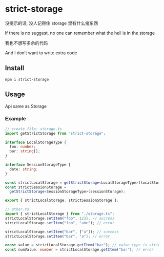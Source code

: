 # strict-storage

没提示的话, 没人记得住 storage 里有什么鬼东西

If there is no suggest, no one can remember what the hell is in the storage

我也不想写多余的代码

And I don’t want to write extra code

## Install

```
npm i strict-storage
```

## Usage

Api same as Storage

### Example

```typescript
// create file: storage.ts
import getStrictStorage from "strict-storage";

interface LocalStorageType {
  foo: number;
  bar: string[];
}

interface SessionStorageType {
  date: string;
}

const strictLocalStorage = getStrictStorage<LocalStorageType>(localStorage);
const strictSessionStorage =
  getStrictStorage<SessionStorageType>(sessionStorage);

export { strictLocalStorage, strictSessionStorage };
```

```typescript
// other.ts
import { strictLocalStorage } from "./storage.ts";
strictLocalStorage.setItem("foo", 123); // success
strictLocalStorage.setItem("foo", "abc"); // error

strictLocalStorage.setItem("bar", ["a"]); // success
strictLocalStorage.setItem("bar", "a"); // error

const value = strictLocalStorage.getItem("bar"); // value type is string[] or null
const numValue: number = strictLocalStorage.getItem("bar"); // error
```

